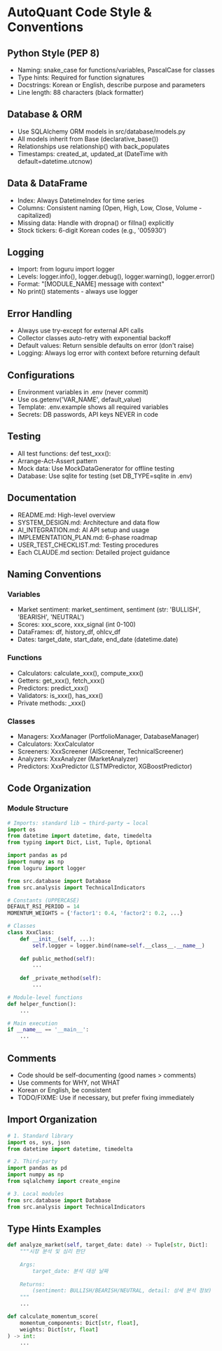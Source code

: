 # AutoQuant Code Style & Conventions

## Python Style (PEP 8)
- Naming: snake_case for functions/variables, PascalCase for classes
- Type hints: Required for function signatures
- Docstrings: Korean or English, describe purpose and parameters
- Line length: 88 characters (black formatter)

## Database & ORM
- Use SQLAlchemy ORM models in src/database/models.py
- All models inherit from Base (declarative_base())
- Relationships use relationship() with back_populates
- Timestamps: created_at, updated_at (DateTime with default=datetime.utcnow)

## Data & DataFrame
- Index: Always DatetimeIndex for time series
- Columns: Consistent naming (Open, High, Low, Close, Volume - capitalized)
- Missing data: Handle with dropna() or fillna() explicitly
- Stock tickers: 6-digit Korean codes (e.g., '005930')

## Logging
- Import: from loguru import logger
- Levels: logger.info(), logger.debug(), logger.warning(), logger.error()
- Format: "[MODULE_NAME] message with context"
- No print() statements - always use logger

## Error Handling
- Always use try-except for external API calls
- Collector classes auto-retry with exponential backoff
- Default values: Return sensible defaults on error (don't raise)
- Logging: Always log error with context before returning default

## Configurations
- Environment variables in .env (never commit)
- Use os.getenv('VAR_NAME', default_value)
- Template: .env.example shows all required variables
- Secrets: DB passwords, API keys NEVER in code

## Testing
- All test functions: def test_xxx():
- Arrange-Act-Assert pattern
- Mock data: Use MockDataGenerator for offline testing
- Database: Use sqlite for testing (set DB_TYPE=sqlite in .env)

## Documentation
- README.md: High-level overview
- SYSTEM_DESIGN.md: Architecture and data flow
- AI_INTEGRATION.md: AI API setup and usage
- IMPLEMENTATION_PLAN.md: 6-phase roadmap
- USER_TEST_CHECKLIST.md: Testing procedures
- Each CLAUDE.md section: Detailed project guidance

## Naming Conventions

### Variables
- Market sentiment: market_sentiment, sentiment (str: 'BULLISH', 'BEARISH', 'NEUTRAL')
- Scores: xxx_score, xxx_signal (int 0-100)
- DataFrames: df, history_df, ohlcv_df
- Dates: target_date, start_date, end_date (datetime.date)

### Functions
- Calculators: calculate_xxx(), compute_xxx()
- Getters: get_xxx(), fetch_xxx()
- Predictors: predict_xxx()
- Validators: is_xxx(), has_xxx()
- Private methods: _xxx()

### Classes
- Managers: XxxManager (PortfolioManager, DatabaseManager)
- Calculators: XxxCalculator
- Screeners: XxxScreener (AIScreener, TechnicalScreener)
- Analyzers: XxxAnalyzer (MarketAnalyzer)
- Predictors: XxxPredictor (LSTMPredictor, XGBoostPredictor)

## Code Organization

### Module Structure
```python
# Imports: standard lib → third-party → local
import os
from datetime import datetime, date, timedelta
from typing import Dict, List, Tuple, Optional

import pandas as pd
import numpy as np
from loguru import logger

from src.database import Database
from src.analysis import TechnicalIndicators

# Constants (UPPERCASE)
DEFAULT_RSI_PERIOD = 14
MOMENTUM_WEIGHTS = {'factor1': 0.4, 'factor2': 0.2, ...}

# Classes
class XxxClass:
    def __init__(self, ...):
        self.logger = logger.bind(name=self.__class__.__name__)
    
    def public_method(self):
        ...
    
    def _private_method(self):
        ...

# Module-level functions
def helper_function():
    ...

# Main execution
if __name__ == '__main__':
    ...
```

## Comments
- Code should be self-documenting (good names > comments)
- Use comments for WHY, not WHAT
- Korean or English, be consistent
- TODO/FIXME: Use if necessary, but prefer fixing immediately

## Import Organization
```python
# 1. Standard library
import os, sys, json
from datetime import datetime, timedelta

# 2. Third-party
import pandas as pd
import numpy as np
from sqlalchemy import create_engine

# 3. Local modules
from src.database import Database
from src.analysis import TechnicalIndicators
```

## Type Hints Examples
```python
def analyze_market(self, target_date: date) -> Tuple[str, Dict]:
    """시장 분석 및 심리 판단
    
    Args:
        target_date: 분석 대상 날짜
    
    Returns:
        (sentiment: BULLISH/BEARISH/NEUTRAL, detail: 상세 분석 정보)
    """
    ...

def calculate_momentum_score(
    momentum_components: Dict[str, float],
    weights: Dict[str, float]
) -> int:
    ...
```